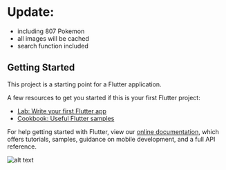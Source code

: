 # Update:
- including 807 Pokemon
- all images will be cached
- search function included

## Getting Started

This project is a starting point for a Flutter application.

A few resources to get you started if this is your first Flutter project:

- [Lab: Write your first Flutter app](https://flutter.dev/docs/get-started/codelab)
- [Cookbook: Useful Flutter samples](https://flutter.dev/docs/cookbook)

For help getting started with Flutter, view our
[online documentation](https://flutter.dev/docs), which offers tutorials,
samples, guidance on mobile development, and a full API reference.

![alt text](https://github.com/jenni01s/PokedexApp/blob/master/Screenshot/pikachu_info.png=250x250)

